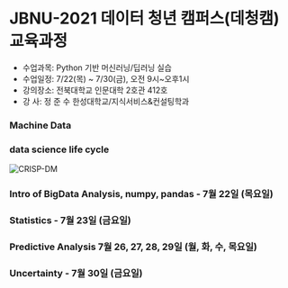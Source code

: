 # JBNU-2021 데이터 청년 캠퍼스(데청캠) 교육과정

  - 수업과목: Python 기반 머신러닝/딥러닝 실습
  - 수업일정: 7/22(목) ~ 7/30(금), 오전 9시~오후1시 
  - 강의장소: 전북대학교 인문대학 2호관 412호
  - 강    사: 정 준 수  한성대학교/지식서비스&컨설팅학과


### Machine Data

### data science life cycle
![CRISP-DM](https://user-images.githubusercontent.com/54794815/125336469-c845b100-e388-11eb-9f5c-fad5f13cc5db.png)

### Intro of BigData Analysis, numpy, pandas - 7월 22일 (목요일)
### Statistics - 7월 23일 (금요일)
### Predictive Analysis 7월 26, 27, 28, 29일 (월, 화, 수, 목요일)
### Uncertainty - 7월 30일 (금요일)
